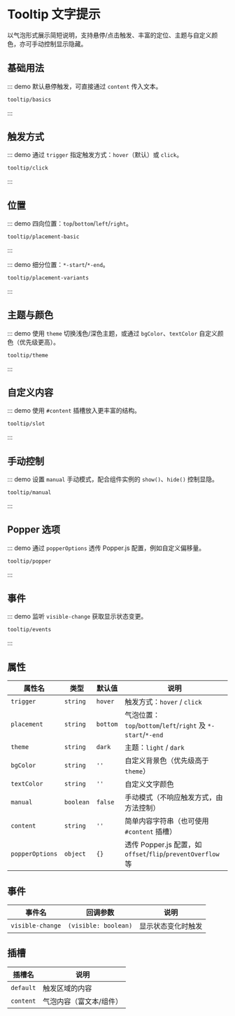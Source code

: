 # Tooltip 文字提示

以气泡形式展示简短说明，支持悬停/点击触发、丰富的定位、主题与自定义颜色，亦可手动控制显示隐藏。

## 基础用法

::: demo 默认悬停触发，可直接通过 `content` 传入文本。

```html
tooltip/basics
```

:::

## 触发方式

::: demo 通过 `trigger` 指定触发方式：`hover`（默认）或 `click`。

```html
tooltip/click
```

:::

## 位置

::: demo 四向位置：`top`/`bottom`/`left`/`right`。

```html
tooltip/placement-basic
```

:::

::: demo 细分位置：`*-start`/`*-end`。

```html
tooltip/placement-variants
```

:::

## 主题与颜色

::: demo 使用 `theme` 切换浅色/深色主题，或通过 `bgColor`、`textColor` 自定义颜色（优先级更高）。

```html
tooltip/theme
```

:::

## 自定义内容

::: demo 使用 `#content` 插槽放入更丰富的结构。

```html
tooltip/slot
```

:::

## 手动控制

::: demo 设置 `manual` 手动模式，配合组件实例的 `show()`、`hide()` 控制显隐。

```html
tooltip/manual
```

:::

## Popper 选项

::: demo 通过 `popperOptions` 透传 Popper.js 配置，例如自定义偏移量。

```html
tooltip/popper
```

:::

## 事件

::: demo 监听 `visible-change` 获取显示状态变更。

```html
tooltip/events
```

:::

## 属性

<div class="md-cols" style="--col-1:160px; --col-2:160px; --col-3:120px; --col-4:auto;">

| 属性名         | 类型                    | 默认值    | 说明                                                                 |
| -------------- | ----------------------- | --------- | -------------------------------------------------------------------- |
| `trigger`      | `string`                | `hover`   | 触发方式：`hover` / `click`                                          |
| `placement`    | `string`                | `bottom`  | 气泡位置：`top`/`bottom`/`left`/`right` 及 `*-start`/`*-end`         |
| `theme`        | `string`                | `dark`    | 主题：`light` / `dark`                                               |
| `bgColor`      | `string`                | `''`      | 自定义背景色（优先级高于 `theme`）                                   |
| `textColor`    | `string`                | `''`      | 自定义文字颜色                                                       |
| `manual`       | `boolean`               | `false`   | 手动模式（不响应触发方式，由方法控制）                               |
| `content`      | `string`                | `''`      | 简单内容字符串（也可使用 `#content` 插槽）                            |
| `popperOptions`| `object`                | `{}`      | 透传 Popper.js 配置，如 `offset`/`flip`/`preventOverflow` 等         |

</div>

## 事件

<div class="md-cols" style="--col-1:180px; --col-2:220px; --col-3:auto;">

| 事件名            | 回调参数         | 说明               |
| ----------------- | ---------------- | ------------------ |
| `visible-change`  | `(visible: boolean)` | 显示状态变化时触发 |

</div>

## 插槽

| 插槽名     | 说明                 |
| ---------- | -------------------- |
| `default`  | 触发区域的内容       |
| `content`  | 气泡内容（富文本/组件） |

